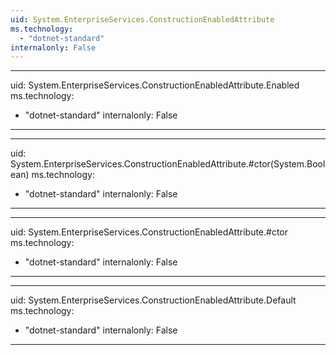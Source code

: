 ```yaml
---
uid: System.EnterpriseServices.ConstructionEnabledAttribute
ms.technology: 
  - "dotnet-standard"
internalonly: False
---
```


---
uid: System.EnterpriseServices.ConstructionEnabledAttribute.Enabled
ms.technology: 
  - "dotnet-standard"
internalonly: False
---

---
uid: System.EnterpriseServices.ConstructionEnabledAttribute.#ctor(System.Boolean)
ms.technology: 
  - "dotnet-standard"
internalonly: False
---

---
uid: System.EnterpriseServices.ConstructionEnabledAttribute.#ctor
ms.technology: 
  - "dotnet-standard"
internalonly: False
---

---
uid: System.EnterpriseServices.ConstructionEnabledAttribute.Default
ms.technology: 
  - "dotnet-standard"
internalonly: False
---
